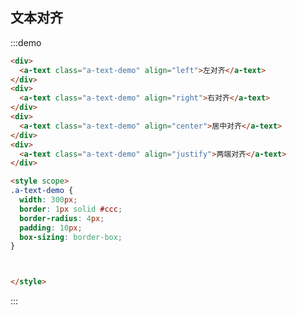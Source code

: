 <demo-component-author author="孙锋锋"></demo-component-author>

## 文本对齐
:::demo
```html
<div>
  <a-text class="a-text-demo" align="left">左对齐</a-text>
</div>
<div>
  <a-text class="a-text-demo" align="right">右对齐</a-text>
</div>
<div>
  <a-text class="a-text-demo" align="center">居中对齐</a-text>
</div>
<div>
  <a-text class="a-text-demo" align="justify">两端对齐</a-text>
</div>

<style scope>
.a-text-demo {
  width: 300px;
  border: 1px solid #ccc;
  border-radius: 4px;
  padding: 10px;
  box-sizing: border-box;
}



</style>
```
:::
